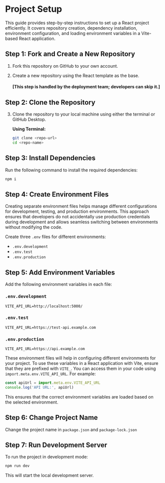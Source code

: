 # Project Setup

This guide provides step-by-step instructions to set up a React project efficiently. It covers repository creation, dependency installation, environment configuration, and loading environment variables in a Vite-based React application.

## Step 1: Fork and Create a New Repository
1. Fork this repository on GitHub to your own account.

2. Create a new repository using the React template as the base.

    #### [This step is handled by the deployment team; developers can skip it.]

## Step 2: Clone the Repository

3. Clone the repository to your local machine using either the terminal or GitHub Desktop.

    **Using Terminal:**

    ```sh
    git clone <repo-url>
    cd <repo-name>
    ```

## Step 3: Install Dependencies

Run the following command to install the required dependencies:

```sh
npm i
```

## Step 4: Create Environment Files

Creating separate environment files helps manage different configurations for development, testing, and production environments. This approach ensures that developers do not accidentally use production credentials during development and allows seamless switching between environments without modifying the code.

Create three `.env` files for different environments:

- `.env.development`
- `.env.test`
- `.env.production`

## Step 5: Add Environment Variables

Add the following environment variables in each file:

### `.env.development`

```env
VITE_API_URL=http://localhost:5000/
```

### `.env.test`

```env
VITE_API_URL=https://test-api.example.com
```

### `.env.production`

```env
VITE_API_URL=https://api.example.com
```

These environment files will help in configuring different environments for your project. To use these variables in a React application with Vite, ensure that they are prefixed with `VITE_`. You can access them in your code using `import.meta.env.VITE_API_URL`. For example:

```js
const apiUrl = import.meta.env.VITE_API_URL
console.log('API URL:', apiUrl)
```

This ensures that the correct environment variables are loaded based on the selected environment.

## Step 6: Change Project Name

Change the project name in `package.json` and `package-lock.json`

## Step 7: Run Development Server

To run the project in development mode:

```sh
npm run dev
```

This will start the local development server.
